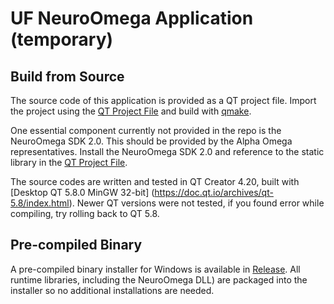 # UF NeuroOmega Application (temporary)

## Build from Source
The source code of this application is provided as a QT project file. Import the project using the [QT Project File](https://github.com/JCagle95/UF-NeuroOmega-Application/blob/main/NeuroOmega_Application.pro) and build with [qmake](https://doc.qt.io/qt-5/qmake-overview.html). 

One essential component currently not provided in the repo is the NeuroOmega SDK 2.0. This should be provided by the Alpha Omega representatives. Install the NeuroOmega SDK 2.0 and reference to the static library in the [QT Project File](https://github.com/JCagle95/UF-NeuroOmega-Application/blob/main/NeuroOmega_Application.pro).

The source codes are written and tested in QT Creator 4.20, built with [Desktop QT 5.8.0 MinGW 32-bit] (https://doc.qt.io/archives/qt-5.8/index.html). Newer QT versions were not tested, if you found error while compiling, try rolling back to QT 5.8. 

## Pre-compiled Binary
A pre-compiled binary installer for Windows is available in [Release](https://github.com/JCagle95/UF-NeuroOmega-Application/releases). All runtime libraries, including the NeuroOmega DLL) are packaged into the installer so no additional installations are needed.
